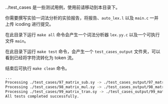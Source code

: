 ../test_cases 是一些测试用例，使用前请移动到本目录下。

你需要撰写实验一词法分析的实验报告，将报告、`auto_lex.l` 以及 `main.c` 一并上传 icoding 进行提交。

在此目录下运行 `make all` 命令会产生一个词法分析器 `lex.yy.c` 以及一个可执行文件 `main`。

在此目录下运行 `make test` 命令，会产生一个 `test_cases_output` 文件夹，可以看到已经将字符流转化为 token 流。

结束后可执行 `make clean` 命令。

```bash
...
Processing ./test_cases/97_matrix_sub.sy -> ./test_cases_output/97_matrix_sub.out
Processing ./test_cases/98_matrix_mul.sy -> ./test_cases_output/98_matrix_mul.out
Processing ./test_cases/99_matrix_tran.sy -> ./test_cases_output/99_matrix_tran.out
All tests completed successfully.
```